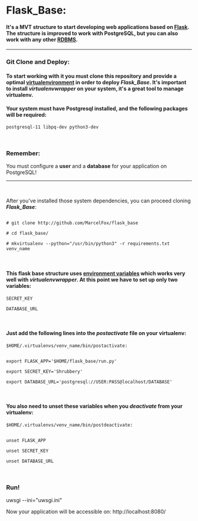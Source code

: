 
# Flask_Base:

#### It's a MVT structure to start developing web applications based on [Flask](http://flask.pocoo.org/docs/0.12/). The structure is improved to work with **PostgreSQL**, but you can also work with any other [RDBMS](https://en.wikipedia.org/wiki/Relational_database#RDBMS).

---

  
  

### Git Clone and Deploy:

#### To start working with it you must clone this repository and provide a optimal [virtualenvironment](https://wiki.archlinux.org/index.php/Python/Virtual_environment) in order to deploy *Flask_Base*. It's important to install *virtualenvwrapper* on your system, it's a great tool to manage virtualenv.

#### Your system must have Postgresql installed, and the following packages will be required:
```
postgresql-11 libpq-dev python3-dev
```
<br>

  ### Remember:
  You must configure a **user** and a **database** for your application on PostgreSQL!

---

  <br>
  
After you've installed those system dependencies, you can proceed cloning ***Flask_Base***:
```

# git clone http://github.com/MarcelFox/flask_base

# cd flask_base/

# mkvirtualenv --python="/usr/bin/python3" -r requirements.txt venv_name

```

  

<br  />


#### This flask base structure uses [environment variables](https://stackoverflow.com/a/11134336/8077923) which works very well with *virtualenvwrapper*. At this point we have to set up only two variables:

  

`SECRET_KEY`

`DATABASE_URL`

  

<br  />
  

#### Just add the following lines into the *postactivate* file on your virtualenv:

  

`$HOME/.virtualenvs/venv_name/bin/postactivate:`

  

```

export FLASK_APP='$HOME/flask_base/run.py'

export SECRET_KEY='Shrubbery'

export DATABASE_URL='postgresql://USER:PASS@localhost/DATABASE'

```

  

<br  />

  

#### You also need to unset these variables when you *deactivate* from your virtualenv:

`$HOME/.virtualenvs/venv_name/bin/postdeactivate:`

```

unset FLASK_APP

unset SECRET_KEY

unset DATABASE_URL

```

<br  />


### Run!
uwsgi --ini="uwsgi.ini"

Now your application will be accessible on:
http://localhost:8080/